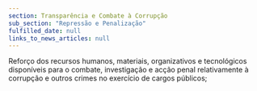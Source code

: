 ```yaml
---
section: Transparência e Combate à Corrupção
sub_section: "Repressão e Penalização"
fulfilled_date: null
links_to_news_articles: null
---
```


Reforço dos recursos humanos, materiais, organizativos e tecnológicos disponíveis para o combate, investigação e acção penal relativamente à corrupção e outros crimes no exercício de cargos públicos;